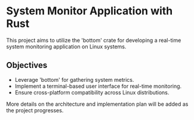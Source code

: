 # System Monitor Application with Rust

This project aims to utilize the 'bottom' crate for developing a real-time system monitoring application on Linux systems.

## Objectives
- Leverage 'bottom' for gathering system metrics.
- Implement a terminal-based user interface for real-time monitoring.
- Ensure cross-platform compatibility across Linux distributions.

More details on the architecture and implementation plan will be added as the project progresses.